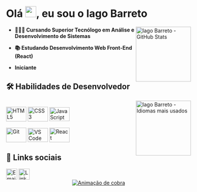 #  Olá <img src="https://raw.githubusercontent.com/kaueMarques/kaueMarques/master/hi.gif" height="30em">, eu sou o Iago Barreto
<a href="https://github.com/iagobarreto10">
  <img align="right" alt="Iago Barreto - GitHub Stats" height="150em" src="https://github-readme-stats.vercel.app/api?username=iagobarreto10&show_icons=true&theme=dark&include_all_commits=true&count_private= true&bg_color=0D1117&icon_color=F4F9FC">
</a>

-  **👨🏽‍🎓 Cursando Superior Tecnólogo em Análise e Desenvolvimento de Sistemas**
  
-  **📚 Estudando Desenvolvimento Web Front-End (React)**

- **Iniciante**

##  🛠   Habilidades de Desenvolvedor

<a href="https://github.com/iagobarreto10">
  <img align="right" alt="Iago Barreto - Idiomas mais usados" height="150em" src="https://github-readme-stats.vercel.app/api/top-langs/?username=iagobarreto10&layout= compact&langs_count=4&theme=dark&bg_color=0D1117">
</a>
<br>
<div>
  <a href="https://github.com/iagobarreto10">
    <img align="center" alt="HTML5" height="40" width="55" src="https://tinyurl.com/html5-icon"></a>
  <a href="https://github.com/iagobarreto10">
    <img align="center" alt="CSS3" height="40" width="55" src="https://tinyurl.com/css3-icon"></a>
  <a href="https://github.com/iagobarreto10">
    <img align="center" alt="JavaScript" height="38" width="55" src="https://tinyurl.com/js-icon"></a>
  <br><br>
  <a href="https://github.com/iagobarreto10">
    <img align="center" alt="Git" height="40" width="55" src="https://tinyurl.com/git-icon"></a>
  <a href="https://github.com/iagobarreto10">
    <img align="center" alt="VS Code" height="38" width="55" src="https://tinyurl.com/vs-code-icon"></a>
  <a href="https://github.com/iagobarreto10">
    <img align="center" alt="React" height="40" width="55" src="https://tinyurl.com/react-icon"></a>
</div>

##  🔗   Links sociais

<div>
  <a href="mailto:iagob7186@gmail.com">
    <img align="center" alt="Email" height="30" src="https://img.shields.io/badge/Email-1f1f1f?style=for-the-badge&logo=gmail&logoColor=white"></a>
  <a href="#/">
    <img align="center" alt="LinkedIn" height="30" src="https://img.shields.io/badge/LinkedIn-1f1f1f.svg?style=for-the-badge&logo=linkedin&logoColor=white" ></a>
  </a>
</div>

<div align="center">
  <a href="https://github.com/iagobarreto10">
    <img alt="Animação de cobra" src="https://github.com/iagobarreto10/iagobarreto10/blob/output/github-contribution-grid-snake.svg"></a>
</div>
